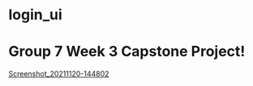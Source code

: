 # login_ui

# Group 7 Week 3 Capstone Project!
[Screenshot_20211120-144802](https://user-images.githubusercontent.com/85935192/142731445-9e68f8f2-75e1-41c5-b7b9-fc6667b62766.jpg)

